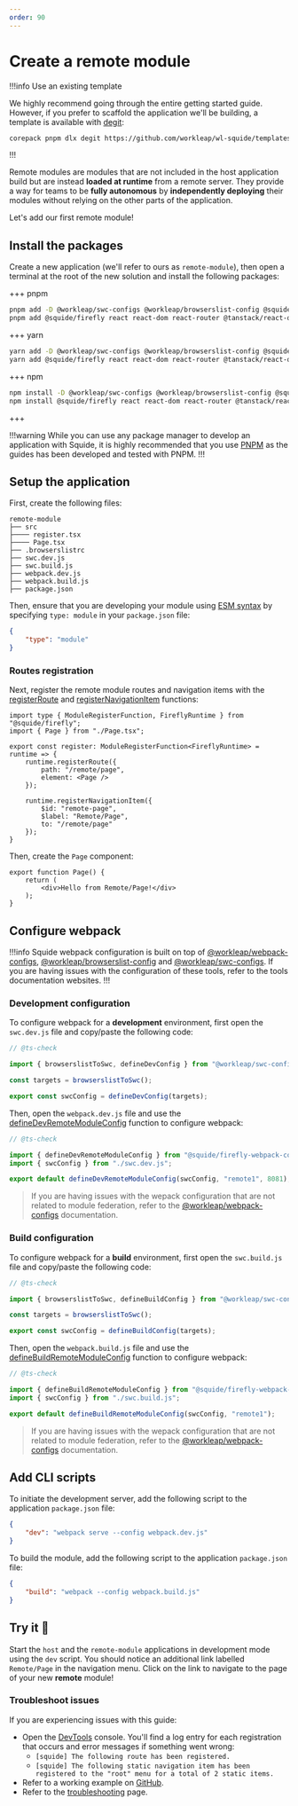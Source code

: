 ```yaml
---
order: 90
---
```


# Create a remote module

!!!info Use an existing template

We highly recommend going through the entire getting started guide. However, if you prefer to scaffold the application we'll be building, a template is available with [degit](https://github.com/Rich-Harris/degit):

```bash
corepack pnpm dlx degit https://github.com/workleap/wl-squide/templates/getting-started
```
!!!

Remote modules are modules that are not included in the host application build but are instead **loaded at runtime** from a remote server. They provide a way for teams to be **fully autonomous** by **independently deploying** their modules without relying on the other parts of the application.

Let's add our first remote module!

## Install the packages

Create a new application (we'll refer to ours as `remote-module`), then open a terminal at the root of the new solution and install the following packages:

+++ pnpm
```bash
pnpm add -D @workleap/swc-configs @workleap/browserslist-config @squide/firefly-webpack-configs webpack webpack-dev-server webpack-cli @swc/core @swc/helpers browserslist postcss @types/react @types/react-dom
pnpm add @squide/firefly react react-dom react-router @tanstack/react-query
```
+++ yarn
```bash
yarn add -D @workleap/swc-configs @workleap/browserslist-config @squide/firefly-webpack-configs webpack webpack-dev-server webpack-cli @swc/core @swc/helpers browserslist postcss @types/react @types/react-dom
yarn add @squide/firefly react react-dom react-router @tanstack/react-query
```
+++ npm
```bash
npm install -D @workleap/swc-configs @workleap/browserslist-config @squide/firefly-webpack-configs webpack webpack-dev-server webpack-cli @swc/core @swc/helpers browserslist postcss @types/react @types/react-dom
npm install @squide/firefly react react-dom react-router @tanstack/react-query
```
+++

!!!warning
While you can use any package manager to develop an application with Squide, it is highly recommended that you use [PNPM](https://pnpm.io/) as the guides has been developed and tested with PNPM.
!!!

## Setup the application

First, create the following files:

```
remote-module
├── src
├──── register.tsx
├──── Page.tsx
├── .browserslistrc
├── swc.dev.js
├── swc.build.js
├── webpack.dev.js
├── webpack.build.js
├── package.json
```

Then, ensure that you are developing your module using [ESM syntax](https://developer.mozilla.org/en-US/docs/Web/JavaScript/Guide/Modules) by specifying `type: module` in your `package.json` file:

```json remote-module/package.json
{
    "type": "module"
}
```

### Routes registration

Next, register the remote module routes and navigation items with the [registerRoute](/reference/runtime/runtime-class.md#register-routes) and [registerNavigationItem](/reference/runtime/runtime-class.md#register-navigation-items) functions:

```tsx !#5-8,10-14 remote-module/src/register.tsx
import type { ModuleRegisterFunction, FireflyRuntime } from "@squide/firefly";
import { Page } from "./Page.tsx";

export const register: ModuleRegisterFunction<FireflyRuntime> = runtime => {
    runtime.registerRoute({
        path: "/remote/page",
        element: <Page />
    });

    runtime.registerNavigationItem({
        $id: "remote-page",
        $label: "Remote/Page",
        to: "/remote/page"
    });
}
```

Then, create the `Page` component:

```tsx remote-module/src/Page.tsx
export function Page() {
    return (
        <div>Hello from Remote/Page!</div>
    );
}
```

## Configure webpack

!!!info
Squide webpack configuration is built on top of [@workleap/webpack-configs](https://workleap.github.io/wl-web-configs/webpack/), [@workleap/browserslist-config](https://workleap.github.io/wl-web-configs/browserslist/) and [@workleap/swc-configs](https://workleap.github.io/wl-web-configs/swc/). If you are having issues with the configuration of these tools, refer to the tools documentation websites.
!!!

### Development configuration

To configure webpack for a **development** environment, first open the `swc.dev.js` file and copy/paste the following code:

```js remote-module/swc.dev.js
// @ts-check

import { browserslistToSwc, defineDevConfig } from "@workleap/swc-configs";

const targets = browserslistToSwc();

export const swcConfig = defineDevConfig(targets);
```

Then, open the `webpack.dev.js` file and use the [defineDevRemoteModuleConfig](/reference/webpack/defineDevRemoteModuleConfig.md) function to configure webpack:

```js !#6 remote-module/webpack.dev.js
// @ts-check

import { defineDevRemoteModuleConfig } from "@squide/firefly-webpack-configs";
import { swcConfig } from "./swc.dev.js";

export default defineDevRemoteModuleConfig(swcConfig, "remote1", 8081);
```

> If you are having issues with the wepack configuration that are not related to module federation, refer to the [@workleap/webpack-configs](https://workleap.github.io/wl-web-configs/webpack/configure-dev/) documentation.

### Build configuration

To configure webpack for a **build** environment, first open the `swc.build.js` file and copy/paste the following code:

```js remote-module/swc.build.js
// @ts-check

import { browserslistToSwc, defineBuildConfig } from "@workleap/swc-configs";

const targets = browserslistToSwc();

export const swcConfig = defineBuildConfig(targets);
```

Then, open the `webpack.build.js` file and use the [defineBuildRemoteModuleConfig](/reference/webpack/defineBuildRemoteModuleConfig.md) function to configure webpack:

```js !#6 remote-module/webpack.build.js
// @ts-check

import { defineBuildRemoteModuleConfig } from "@squide/firefly-webpack-configs";
import { swcConfig } from "./swc.build.js";

export default defineBuildRemoteModuleConfig(swcConfig, "remote1");
```

> If you are having issues with the wepack configuration that are not related to module federation, refer to the [@workleap/webpack-configs](https://workleap.github.io/wl-web-configs/webpack/configure-build/) documentation.

## Add CLI scripts

To initiate the development server, add the following script to the application `package.json` file:

```json remote-module/package.json
{
    "dev": "webpack serve --config webpack.dev.js"
}
```

To build the module, add the following script to the application `package.json` file:

```json remote-module/package.json
{
    "build": "webpack --config webpack.build.js"
}
```

## Try it :rocket:

Start the `host` and the `remote-module` applications in development mode using the `dev` script. You should notice an additional link labelled `Remote/Page` in the navigation menu. Click on the link to navigate to the page of your new **remote** module!

### Troubleshoot issues

If you are experiencing issues with this guide:

- Open the [DevTools](https://developer.chrome.com/docs/devtools/) console. You'll find a log entry for each registration that occurs and error messages if something went wrong:
    - `[squide] The following route has been registered.`
    - `[squide] The following static navigation item has been registered to the "root" menu for a total of 2 static items.`
- Refer to a working example on [GitHub](https://github.com/workleap/wl-squide/tree/main/samples/basic/remote-module).
- Refer to the [troubleshooting](../troubleshooting.md) page.

